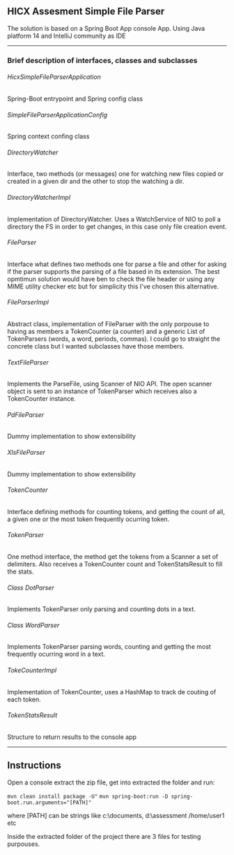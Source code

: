 
## HICX Assesment Simple File Parser

The solution is based on a Spring Boot App console App.  Using Java platform 14  and IntelliJ community as IDE
___
### Brief description of interfaces, classes and subclasses


###### HicxSimpleFileParserApplication 
Spring-Boot entrypoint and Spring config class

###### SimpleFileParserApplicationConfig
Spring context confing class

###### DirectoryWatcher
Interface, two methods (or messages) one for watching new files copied or created in a given dir and the other to stop the watching a dir.

###### DirectoryWatcherImpl
Implementation of DirectoryWatcher. Uses a WatchService of NIO to poll a directory the FS in order to get changes, in this case only file creation event.

###### FileParser
Interface what defines two methods one for parse a file and other for asking if the parser supports the parsing of a file based in its extension. The best opmtimun solution would have ben to check the file header or using any MIME utility checker etc but for simplicity this I've chosen this alternative.

###### FileParserImpl
Abstract class, implementation of FileParser with the only porpouse to having as members a TokenCounter (a counter) and a generic List of TokenParsers (words, a word, periods, commas). I could go to straight the concrete class but I wanted subclasses have those members. 

###### TextFileParser
Implements the ParseFile, using Scanner of NIO API. The open scanner object is sent to an instance of TokenParser which receives also a TokenCounter instance.

###### PdFileParser
Dummy implementation to show extensibility

###### XlsFileParser
Dummy implementation to show extensibility

###### TokenCounter
Interface defining methods for counting tokens, and getting the count of all, a given one or the most token frequently ocurring token. 

###### TokenParser
One method interface, the method get the tokens from a Scanner a set of delimiters. Also receives a TokenCounter count and TokenStatsResult to fill the stats.

###### Class DotParser
Implements TokenParser only parsing and counting dots in a text.

###### Class WordParser
Implements TokenParser parsing words, counting and getting the most frequently ocurring word in a text.

###### TokeCounterImpl
Implementation of TokenCounter, uses a HashMap to track de couting of each token.

###### TokenStatsResult
Structure to return results to the console app
___


## Instructions

Open a console extract the zip file, get into extracted the folder 
and run:

`mvn clean install package -U"`
`mvn spring-boot:run -D spring-boot.run.arguments="[PATH]"`

where [PATH] can be strings like c:\documents, d:\assessment /home/user1 etc

Inside the extracted folder of the project there are 3 files for testing purpouses.